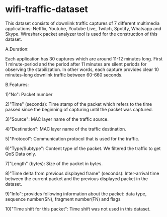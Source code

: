 # wifi-traffic-dataset

This dataset consists of downlink traffic captures of 7 different multimedia applications: Netflix, Youtube, Youtube Live, Twitch, Spotify, Whatsapp and Skype. Wireshark packet analyzer tool is used for the construction of this dataset.

A.Duration:

Each application has 30 captures which are around 11-12 minutes long.  First 1 minute-period and the period after 11 minutes are silent periods for observing the stabilization. In other words, each capture provides clear 10 minutes-long downlink traffic between 60-660 seconds.   

B.Features:

1)"No": Packet number

2)"Time" (seconds): Time stamp of the packet which refers to the time passed since the beginning of capturing until the packet was captured.

3)"Source": MAC layer name of the traffic source.

4)"Destination":  MAC layer name of the traffic destination.

5)"Protocol": Communication protocol that is used for the traffic.

6)"Type/Subtype": Content type of the packet. We filtered the traffic to get QoS Data only.

7)"Length" (bytes): Size of the packet in bytes.

8)"Time delta from previous displayed frame" (seconds): Inter-arrival time between the current packet and the previous displayed packet in the dataset. 

9)"Info": provides following information about the packet: data type, sequence number(SN), fragment number(FN) and flags

10)"Time shift for this packet": Time shift was not used in this dataset.

 
